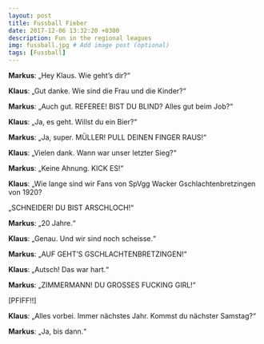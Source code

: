 ```yaml
---
layout: post
title: Fussball Fieber
date: 2017-12-06 13:32:20 +0300
description: Fun in the regional leagues
img: fussball.jpg # Add image post (optional)
tags: [Fussball]
---
```


**Markus**: „Hey Klaus. Wie geht’s dir?“

**Klaus**: „Gut danke. Wie sind die Frau und die Kinder?“

 **Markus**: „Auch gut.  REFEREE! BIST DU BLIND? Alles gut beim Job?“

**Klaus**: „Ja, es geht. Willst du ein Bier?“

**Markus**: „Ja, super. MÜLLER! PULL DEINEN FINGER RAUS!“

**Klaus**: „Vielen dank. Wann war unser letzter Sieg?“

**Markus**: „Keine Ahnung. KICK ES!“

**Klaus**: „Wie lange sind wir Fans von SpVgg Wacker Gschlachtenbretzingen von 1920? 

„SCHNEIDER! DU BIST ARSCHLOCH!“

**Markus**: „20 Jahre.“

**Klaus**: „Genau. Und wir sind noch scheisse.“

**Markus**: „AUF GEHT’S GSCHLACHTENBRETZINGEN!“

**Klaus**: „Autsch! Das war hart.“

**Markus**: „ZIMMERMANN! DU GROSSES FUCKING GIRL!“

[PFIFF!!]

**Klaus**: „Alles vorbei. Immer nächstes Jahr. Kommst du nächster Samstag?“

**Markus**: „Ja, bis dann.“
